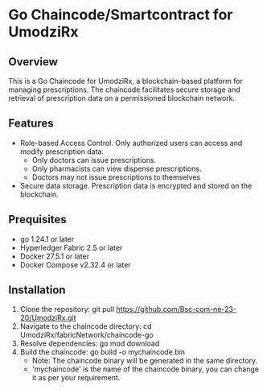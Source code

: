 # Go Chaincode/Smartcontract for UmodziRx

## Overview 
This is a Go Chaincode for UmodziRx, a blockchain-based platform for managing prescriptions. The chaincode facilitates secure storage and retrieval of prescription data on a permissioned blockchain network.

## Features
- Role-based Access Control. Only authorized users can access and modify prescription data. 
    - Only doctors can issue prescriptions.
    - Only pharmacists can view dispense prescriptions.
    - Doctors may not issue prescriptions to themselves
- Secure data storage. Prescription data is encrypted and stored on the blockchain.

## Prequisites
- go 1.24.1 or later
- Hyperledger Fabric 2.5 or later
- Docker 27.5.1 or later
- Docker Compose v2.32.4 or later

## Installation
1. Clone the repository: git pull https://github.com/Bsc-com-ne-23-20/UmodziRx.git
2. Navigate to the chaincode directory: cd UmodziRx/fabricNetwork/chaincode-go
3. Resolve dependencies: go mod download
4. Build the chaincode: go build -o mychaincode.bin
    - Note: The chaincode binary will be generated in the same directory.
    - 'mychaincode' is the name of the chaincode binary, you can change it as per your requirement.
